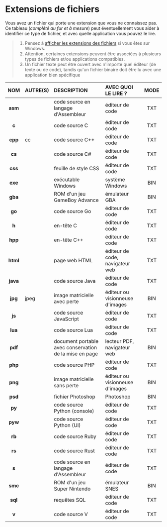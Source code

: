# Extensions de fichiers

Vous avez un fichier qui porte une extension que vous ne connaissez pas. Ce tableau (_complété au fur et à mesure_) peut éventuellement vous aider à identifier ce type de fichier, et avec quelle application vous pouvez le lire.

> 1. Pensez à [afficher les extensions des fichiers](https://www.youtube.com/watch?v=ac1WdzSqatw) si vous êtes sur Windows.
> 2. Attention, certaines extensions peuvent être associées à plusieurs types de fichiers et/ou applications compatibles.
> 3. Un fichier texte peut être ouvert avec n'importe quel éditeur (de texte ou de code), tandis qu'un fichier binaire doit être lu avec une application bien spécifique

|NOM|AUTRE(S)|DESCRIPTION|AVEC QUOI LE LIRE ?|MODE|
|:--:|:--|:--|:--|:--:|
|**asm**||code source en langage d'Assembleur|éditeur de code|TXT|
|**c**||code source C|éditeur de code|TXT|
|**cpp**|cc|code source C++|éditeur de code|TXT|
|**cs**||code source C#|éditeur de code|TXT|
|**css**||feuille de style CSS|éditeur de code|TXT|
|**exe**||exécutable Windows|système Windows|BIN|
|**gba**||ROM d'un jeu GameBoy Advance|émulateur GBA|BIN|
|**go**||code source Go|éditeur de code|TXT|
|**h**||en-tête C|éditeur de code|TXT|
|**hpp**||en-tête C++|éditeur de code|TXT|
|**html**||page web HTML|éditeur de code, navigateur web|TXT|
|**java**||code source Java|éditeur de code|TXT|
|**jpg**|jpeg|image matricielle avec perte|éditeur ou visionneuse d'images|BIN|
|**js**||code source JavaScript|éditeur de code|TXT|
|**lua**||code source Lua|éditeur de code|TXT|
|**pdf**||document portable avec conservation de la mise en page|lecteur PDF, navigateur web|BIN|
|**php**||code source PHP|éditeur de code|TXT|
|**png**||image matricielle sans perte|éditeur ou visionneuse d'images|BIN|
|**psd**||fichier Photoshop|Photoshop|BIN|
|**py**||code source Python (console)|éditeur de code|TXT|
|**pyw**||code source Python (UI)|éditeur de code|TXT|
|**rb**||code source Ruby|éditeur de code|TXT|
|**rs**||code source Rust|éditeur de code|TXT|
|**s**||code source en langage d'Assembleur|éditeur de code|TXT|
|**smc**||ROM d'un jeu Super Nintendo|émulateur SNES|BIN|
|**sql**||requêtes SQL|éditeur de code|TXT|
|**v**||code source V|éditeur de code|TXT|

